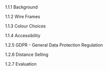1.1.1 Background

1.1.2 Wire Frames

1.1.3 Colour Choices

1.1.4 Accessibility

1.2.5 GDPR - General Data Protection Regulation

1.2.6 Distance Selling

1.2.7 Evaluation

